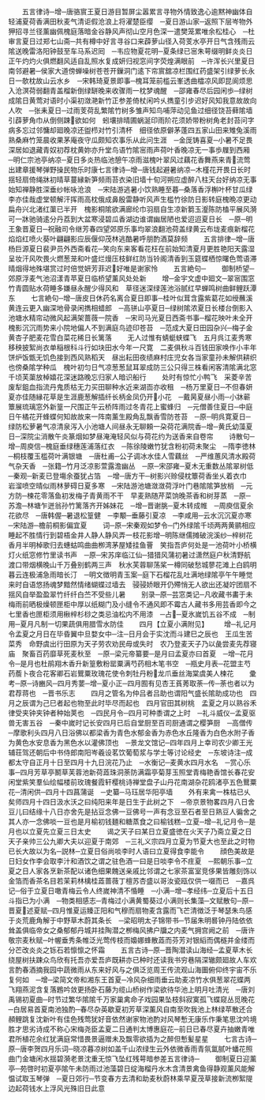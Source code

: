 <!-- { "loadSidebar": true } -->
　　五言律诗─增─唐骆賔王夏日游目暂屏尘嚣累言寻物外情致逸心逾黙神幽体自轻浦夏荷香满田秋麦气清讵假沧浪上将濯楚臣缨　─夏日游山家─返照下层岑物外狎招寻兰径薰幽佩槐庭落暗金谷静风声彻山空月色深一遣樊笼累唯余松桂心　─杜审言夏日过郑七山斋─共有樽中好言寻谷口来薜萝山径入荷芰水亭开日气含残雨云隂送晚雷洛阳钟鼓至车马系迟囘　─韦应物夏花明─夏条绿已宻朱萼缀明鲜炎炎日正午灼灼火俱燃翻风适自乱照水复成妍归视窓间字荧煌满眼前　─许浑长兴里夏日南邻避暑─侯家大道傍蝉噪树苍苍开鏁洞门逺下帘賔舘凉栏围红药盛架引绿萝长永日一欹枕故山云水乡　─宋韩琦夏景即事─槐耳笼前槛云峯透曲櫺凉风即昆阆烦思入沧溟荷弱翻青盖榴新倒绿缾晚来收骤雨一枕梦魂醒　─邵雍春尽后园闲歩─绿树成隂日黄莺对语时小渠初潋滟新竹正参差倚杖闲吟乆擕童引步迟好风知我意故故向人吹　─张耒夏日─过雨芰荷乱繁隂竹树多雏声知鸟哺萍动见鱼过细径饶苔藓隂墙引薜萝角巾从倒侧踈欲如何　蚓壤排晴圃蜗涎印雨阶花须娇带粉树角老封苔问字病多忘过邻慵却廻晚凉还盥栉对竹引清杯　细径依原僻茅蓬四五家山田来雉兔溪雨熟桑麻竹笼晨收果茅庵夜守瓜颇知农事乐从此问生涯　─金厐铸喜夏─小暑不足畏深居如退藏青奴初荐枕黄妳亦升堂鸟语竹隂宻雨声荷叶香晚凉无一事歩屧到西厢　─明仁宗池亭纳凉─夏日多炎热临池憩午凉雨滋槐叶翠风过藕花香舞燕来青流莺出建章援琴弹野操民物乐时康七言律诗─增─唐钱起避暑纳凉─木槿花开畏日长时揺轻扇倚绳牀初晴草蔓縁新笋频雨苔衣染旧墙十旬河朔应虚醉八柱天台好纳凉无事始知禅静胜深垂纱帐咏沧浪　─宋陆游逃暑小饮熟睡至暮─桑落香浮槲叶杯甘瓜绿李亦佳哉虚堂顿解汗挥雨高枕俄成鼻殷雷静听风声生槛竹徐防日影转庭槐晩凉更动扁舟兴北渚红蕖已半开　槐影桐隂欲满廊纶巾羽扇自生凉新篘玉瀣陈防榼平展风漪可一牀驰骑逺分丹荔到大盆寒浸碧瓜香湖边谁谓幽居陋也爱迢迢夏日长　─原─明王象晋夏日─祝融司令继芳春四望郊原乐事均翠浪翻池荷盖绿黄云布垅麦痕新榴花焰焰红喷火葵叶翩翩影应辰偃仰茂林逃酷暑呼朋酌酒莫辞频
　　五言排律─增─唐杨巨源夏日裴尹员外西斋看花─笑向东来客看花枉在前始知清夏月更胜艳阳天露湿呈妆汗风吹畏火燃葱茏和叶盛烂熳压枝鲜红防当铃阁清香到玉筵蝶栖惊曙色莺语滞晴烟得地殊堪赏过时倍觉妍芳菲迟好唯是谢家怜
　　五言絶句─
　　御制桥望─郊原浮麦气池沼漾青苹夏日临桥望薰风处处新
　　增─金宇文虚中廻文─翠宻围窓竹青圆贴水荷睡多嫌昼永醒少得风和　草径迷深绿莲池浴腻红早蝉鸣树曲鲜鲤跃潭东
　　七言絶句─增─唐皮日休药名离合夏日即事─桂叶似茸含露紫葛花如绶蘸溪黄连云更入幽深地骨录闲擕相蜡郎　─高骈山亭夏日─绿树隂浓夏日长楼台倒影入池塘水精帘动微风起满架蔷薇一院香　─宋司马光夏日西斋书事─榴花映叶未全开槐影沉沉雨势来小院地偏人不到满庭鸟迹印苍苔　─范成大夏日田园杂兴─梅子金黄杏子肥麦花雪白菜花稀日长篱落
　　无人过惟有蜻蜓蛱蝶飞　五月呉江麦秀寒移秧披絮尚衣单稲根科斗行如块田水今年一尺寛　二麦俱秋斗百钱田家唤作小丰年饼炉饭甑无饥色接到西风熟稻天　昼出耘田夜绩麻村庄児女各当家童孙未解供耕织也傍桑隂学种瓜　槐叶初匀日气凉葱葱鼠耳翠成防三公只得三株看闲客清隂满北窓千顷芙蕖放棹嬉花深迷路晚忘归家人暗识船行
　　处时有惊忙小鸭飞　采菱辛苦废犁鉏血指流丹鬼质枯无力买田聊种水近来湖靣亦收租　─杨万里夏日─不但春妍夏亦佳随縁花草是生涯鹿葱解插纤长柄金凤仍开小花　─戴昺夏昼小雨─小牀蕲簟展琉璃窓外新篁一尺围正午云桥阵雨过冬青花上蜜蜂归　─元僧善住夏日─中庭日午橘花开蜂蝶何知故故来一阵南薰生殿角乱飘香雪防苍苔　─原─明呉寛夏日─绿防松萝暑气凉清泉泻入小池塘人间昼永无聊頼一朶荷花满院香─增─黄氏幼藻夏日─深院尘消散午炎篆烟如梦昼淹淹轻风似与荷花约为送香来自卷帘
　　诗散句─增─周庾信─槐庭垂绿穗莲浦落红衣　─陈徐陵嫩竹犹含粉初荷未聚尘　─隋李徳林─桐枝覆玉槛荷叶满银塘　─唐杜甫─公子调冰水佳人雪藕丝　─严维蕙风清水殿荷气杂天香　─张籍─竹月泛凉影萱露澹幽丛　─原─宋邵雍─夏木无重数丛隂翠树低─秦观─新麦已登塲余蚕犹占箔　─增─唐方干─树影兴赊侵枕簟荷香坐乆着衣巾　岩溜喷空晴似雨林萝碍日夏多寒　─宋陆游池塘潋潋荷浮叶门巷隂隂笋放梢　─元方防─楝花零落鱼初发梅子青黄雨不干　早麦熟随芹菜饷晚茶香和树芽蒸　─原─苏澹─林塘乍迸翁孙竹篱落齐开姊妹花　─增─晋谢朓─夏木转成帷　─周庾信夏余花欲尽　─唐韩偓─暑退松篁健　─李颙─垂藤引夏凉　─李咸用─云水沉沉夏亦寒　─宋陆游─檐前桐影偏宜夏
　　词─原─宋秦观如梦令─门外绿隂千顷两两黄鹂相应睡起不胜情行到碧梧金井人静人静风弄一枝花影增─明陈继儒摊破浣溪纱─梓树花香月半明棹歌归去蟪蛄鸣曲曲栁湾茅屋矮挂鱼罾　笑指吾庐何处是一池荷叶小桥横灯火纸窓修竹里读书声　─原─宋苏庠临江仙─猎猎风蒲初暑过潇然庭户秋清野航渡口带烟横晚山千万叠别鹤两三声　秋水芙蓉聊荡桨一樽同破愁城蓼花滩上白鸥明暮云连极浦急雨暗长汀　─明文徴明青玉案─庭下石榴花乱吐满地绿隂亭午午睡觉来时自语悠扬魂梦黯然情绪蝴蝶过墙去　骎骎娇眼开仍殢悄无人欲出还凝竚团扇不揺风自举盈盈翠竹纤纤白苎不受些儿暑
　　别录─原─芸窓类记─凡收藏书畵于未梅雨前晒极燥顿匣柜中厚以纸糊门及小缝令不通风即不霉古人藏书多用芸香即今之七里香也匣柜须用楸梓杉桫之类忌油松内不用漆　─占─夏氷嵗饥五谷不成　─制用─夏月凡制一切果蔬俱用腊雪水防佳
　　四月【立夏小满附见】
　　增─礼记月令孟夏之月日在毕昏翼中旦婺女中─注─日月会于实沈而斗建巳之辰也　王瓜生苦菜秀　命野虞出行田原为天子劳农劝民毋或失时　农乃登麦天子乃以彘尝麦先荐寝庙　聚畜百药靡草死麦秋至　─原─梁元帝纂要─是月曰孟夏亦曰首夏　─增─花月令─是月也杜鹃翔木香升新篁敷粉罂粟满芍药相木笔书空　─瓶史月表─花盟主芍药薝卜夜合花客卿石岩鸎粟玫瑰花使令刺牡丹粉龙爪垂丝海棠虞美人楝花
　　彚考─原─诗豳风─四月秀葽─增─夏小正─四月囿有见杏王萯莠取荼─传─荼也者以为君荐蒋也　─晋书乐志
　　四月之管名为仲吕者吕助也谓阳气盛长隂助成功也　四月之辰谓为己巳者起也物至此时毕尽而起也　四月官田其树桃　孟夏之月以熟谷禾　律受夹钟夹钟者种始荚也　─四民月令─四月可种黍谓之上时　─礼斗威仪─孟夏驱兽无害五谷　─秦中嵗时记长安四月已后自堂厨至百司厨通谓之樱笋厨　─高僧传─摩歌利头四月八日浴佛以都梁香为青色水郁金香为赤色水丘隆香为白色水附子香为黄色水安息香为黑色水以灌佛顶也　─景龙文馆记─四年四月上幸司农少卿王光辅荘驾还朝后中书侍郎南阳岑羲设茗饮葡萄浆与学士等讨论经史　─东坡诗注─成都太守自正月十日至四月十九日浣花乃止　─水衡记─麦黄水四月水名　─赏心乐事─四月芳草亭鬭草芙蓉池新荷蕋珠洞荼防满霜亭菊芽玉照堂青梅艳香馆长春花安闲堂紫笑羣仙绘幅楼前玫瑰餐霞轩樱桃诗禅堂盘子山丹花南湖杂花鸥渚亭五色鸎粟花─清闲供─四月十四菖蒲诞　─史纂─马珏居华阳亭墙
　　外有来禽一株枯已乆矣师四月十四日汲水沃之曰纯阳来年是日生于此树之下　─帝京景物畧四月八日舍豆儿曰结缘十八日亦舍先是拈豆念佛一豆佛号一声有念豆至石者至日熟豆人徧舍之其人亦一念佛啖一豆也是月榆初钱麺和糖蒸食之曰榆钱糕─立夏─增─礼记月令─是月也以立夏先立夏三日太史
　　谒之天子曰某日立夏盛徳在火天子乃斋立夏之日天子亲帅三公九卿大夫以迎夏于南郊　─三礼义宗四月立夏为节夏大也至此之时物已长大故以为名─説林─立夏日俗尚啖李时人语曰立夏得食李能令
　　顔色美故是日妇女作李会取李汁和酒饮之谓之驻色酒一曰是日啖李令不疰夏　─熙朝乐事─立夏之日人家各烹新茶配以诸色细果餽送亲戚比邻谓之七家茶富室竞侈果皆雕刻饰以金箔而香茶名目若茉莉林檎桂蕋蔷薇丁檀苏杏盛以哥汝瓷瓯仅供一啜而已　─嘉呉记─俗于立夏日噉青梅云令人终嵗神清不惛睡　─小满─增─孝经纬─立夏后十五日斗指已为小满　─物类相感志─青梅过小满黄蜀葵过小满则长集藻─文赋散句─原─晋夏述夏赋─四月惟夏运臻正阳和气穆而扇物麦含露而飞芒清徴泛于琴瑟朱鸟感于炎荒鹿角解于中野草木蔚其条长　─梁昭明太子锦带书─节届朱明晷钟丹陆依依耸盖俱临帝女之桑郁郁丹城并挂陶潜之栁梅风拂户牖之内麦气拥宫阙之前　─唐许敬宗麦秋赋─叶幄垂秀条帷泛光莺传枝而嬝娜蜂散蕋而芬芳对银縚而偶穟并金缕而分芒改炎炎之铄石若懔懔之怀霜
　　五言古诗─原─晋陶潜读山海经─孟夏草木长绕屋树扶踈众鸟欣有托吾亦爱吾庐既耕亦已种时还读我书穷巷隔深辙颇廻故人车欢言酌春酒摘我园中蔬微雨从东来好风与之俱泛览周王传流观山海圗俯仰终宇宙不乐复何如　─增─梁简文帝和湘东王首夏─冷风杂细雨垂云助麦凉竹水俱葱翠花蝶两飞翔燕泥含复落鶗吟敛更扬卧石藤为缆山桥树作梁欲待华池上明月吐清光　─唐刘禹锡初夏曲─时节过繁华隂隂千万家巢禽命子戏园果坠枝斜寂寞孤飞蝶窥丛觅晚花　─白居易首夏南池独酌─春尽杂英歇夏初芳草深薰风自南至吹我池上林绿苹散还合頳鲤跳复沈新叶有佳色残莺犹好音依然谢家物池酌对风琴慙无康乐作秉笔思沈吟境胜才思劣诗成不称心宋梅尧臣孟夏二日通判太博惠庭花─前日已春尽夏卉抽嫩青唯君所植花余红犹满庭常惜畏景逼赠未及飘零欲插为之醉但慙髪星星
　　七言古诗─原─唐李贺四月乐词─晓凉暮凉树如盖千山浓绿生云外依微香雨青氛氲腻叶蟠花照曲门金塘闲水揺碧漪老景沈重无惊飞坠红残萼暗参差五言律诗─
　　御制夏日迎薰亭─苑啓时初夏亭隂午未防雨过池藻碧日绽海榴丹水木含清景禽鱼得静观薰风能解愠试取玉琴弹　─夏日郊行─节变春方去清和助麦秋蔚林乘早夏茂草接新流栁絮隄边起荷钱水上浮风光殊旧日此意
